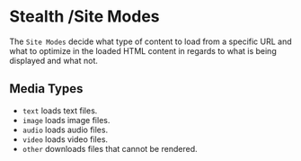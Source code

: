 
# Stealth /Site Modes

The `Site Modes` decide what type of content to load from a specific URL
and what to optimize in the loaded HTML content in regards to what is being
displayed and what not.


## Media Types

- `text` loads text files.
- `image` loads image files.
- `audio` loads audio files.
- `video` loads video files.
- `other` downloads files that cannot be rendered.

